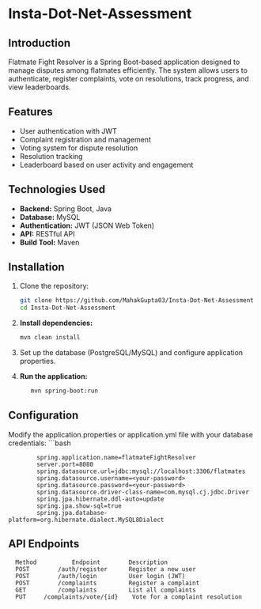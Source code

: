 # Insta-Dot-Net-Assessment
## Introduction
Flatmate Fight Resolver is a Spring Boot-based application designed to manage disputes among flatmates efficiently. The system allows users to authenticate, register complaints, vote on resolutions, track progress, and view leaderboards.

## Features
- User authentication with JWT
- Complaint registration and management
- Voting system for dispute resolution
- Resolution tracking
- Leaderboard based on user activity and engagement

## Technologies Used
- **Backend:** Spring Boot, Java
- **Database:** MySQL
- **Authentication:** JWT (JSON Web Token)
- **API:** RESTful API
- **Build Tool:** Maven

## Installation
1. Clone the repository:
   ```sh
   git clone https://github.com/MahakGupta03/Insta-Dot-Net-Assessment
   cd Insta-Dot-Net-Assessment

2. **Install dependencies:**
      ```bash
      mvn clean install

3. Set up the database (PostgreSQL/MySQL) and configure application properties.

4. **Run the application:**
   ```bash
      mvn spring-boot:run

## Configuration
Modify the application.properties or application.yml file with your database credentials:
      ```bash

            spring.application.name=flatmateFightResolver
            server.port=8080
            spring.datasource.url=jdbc:mysql://localhost:3306/flatmates
            spring.datasource.username=<your-password>
            spring.datasource.password=<your-password>
            spring.datasource.driver-class-name=com.mysql.cj.jdbc.Driver
            spring.jpa.hibernate.ddl-auto=update
            spring.jpa.show-sql=true
            spring.jpa.database-platform=org.hibernate.dialect.MySQL8Dialect

## API Endpoints
      Method	      Endpoint	      Description
      POST	      /auth/register      Register a new user
      POST	      /auth/login	      User login (JWT)
      POST	      /complaints	      Register a complaint
      GET	      /complaints	      List all complaints
      PUT	  /complaints/vote/{id}    Vote for a complaint resolution     
